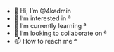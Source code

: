 - 👋 Hi, I’m @4kadmin
- 👀 I’m interested in ª
- 🌱 I’m currently learning ª
- 💞️ I’m looking to collaborate on ª
- 📫 How to reach me ª

<!---
4kadmin/4kadmin is a ✨ special ✨ repository because its `README.md` (this file) appears on your GitHub profile.
You can click the Preview link to take a look at your changes.
--->
